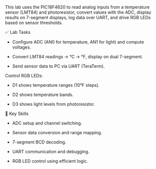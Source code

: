 This lab uses the PIC18F4620 to read analog inputs from a temperature sensor (LMT84) and photoresistor, convert values with the ADC, display results on 7-segment displays, log data over UART, and drive RGB LEDs based on sensor thresholds.  

✅ Lab Tasks  

- Configure ADC (AN0 for temperature, AN1 for light) and compute voltages.  

- Convert LMT84 readings → °C → °F, display on dual 7-segment.  

- Send sensor data to PC via UART (TeraTerm).  

Control RGB LEDs:  

- D1 shows temperature ranges (10°F steps).  

- D2 shows temperature bands.  

- D3 shows light levels from photoresistor.  

🔑 Key Skills  

- ADC setup and channel switching.  

- Sensor data conversion and range mapping.  

- 7-segment BCD decoding.  

- UART communication and debugging.  

- RGB LED control using efficient logic.  
